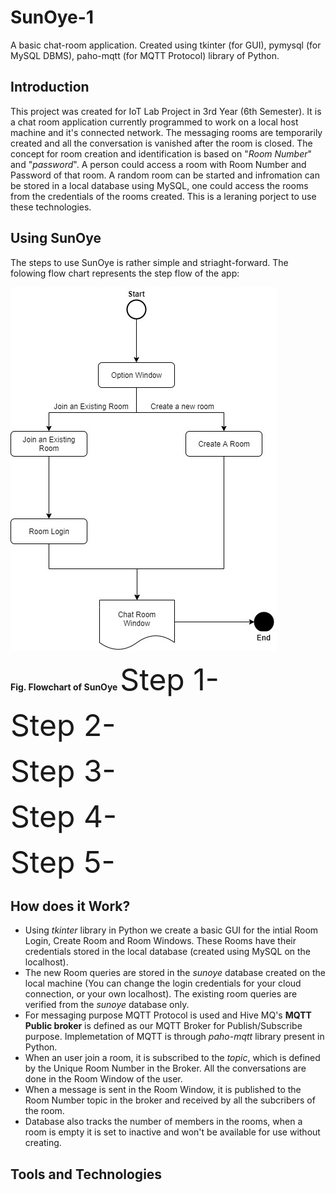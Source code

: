 # SunOye-1
A basic chat-room application. 
Created using tkinter (for GUI), pymysql (for MySQL DBMS), paho-mqtt (for MQTT Protocol) library of Python.

## Introduction
This project was created for IoT Lab Project in 3rd Year (6th Semester). It is a chat room application currently programmed to work on a local host machine and it's connected network. The messaging rooms are temporarily created and all the conversation is vanished after the room is closed. The concept for room creation and identification is based on "_Room Number_" and "_password_".
A person could access a room with Room Number and Password of that room. A random room can be started and infromation can be stored in a local database using MySQL, one could access the rooms from the credentials of the rooms created. This is a leraning porject to use these technologies.

## Using SunOye
The steps to use SunOye is rather simple and striaght-forward.
The folowing flow chart represents the step flow of the app:

![Flowchart of SunOye](https://github.com/Perfecto06/SunOye-1/blob/main/SunOye.jpg)


**Fig. Flowchart of SunOye**
<break>
<font size='14'>Step 1-</font>

<font size='14'>Step 2-</font>

<font size='14'>Step 3-</font>

<font size='14'>Step 4-</font>

<font size='14'>Step 5-</font>

## How does it Work?
 * Using _tkinter_ library in Python we create a basic GUI for the intial Room Login, Create Room and Room Windows. These Rooms have their credentials stored in the local database (created using MySQL on the localhost).
 * The new Room queries are stored in the _sunoye_ database created on the local machine (You can change the login credentials for your cloud connection, or your own localhost). The existing room queries are verified from the _sunoye_ database only.
 * For messaging purpose MQTT Protocol is used and Hive MQ's **MQTT Public broker** is defined as our MQTT Broker for Publish/Subscribe purpose. Implemetation of MQTT is through _paho-mqtt_ library present in Python.
 * When an user join a room, it is subscribed to the _topic_, which is defined by the Unique Room Number in the Broker. All the conversations are done in the Room Window of the user.
 * When a message is sent in the Room Window, it is published to the Room Number topic in the broker and received by all the subcribers of the room.
 * Database also tracks the number of members in the rooms, when a room is empty it is set to inactive and won't be available for use without creating.

## Tools and Technologies
